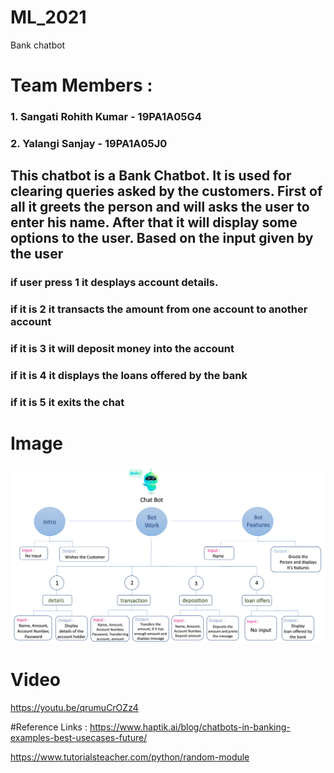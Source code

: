 # ML_2021
Bank chatbot
# Team Members :
### 1. Sangati Rohith Kumar - 19PA1A05G4
### 2. Yalangi Sanjay - 19PA1A05J0

## This chatbot is a Bank Chatbot. It is used for clearing queries asked by the customers. First of all it greets the person and will asks the user to enter his name. After that it will display some options to the user. Based on the input given by the user
### if user press 1 it desplays account details.
### if it is 2 it transacts the amount from one account to another account
### if it is 3 it will deposit money into the account
### if it is 4 it displays the loans offered by the bank
### if it is 5 it exits the chat

# Image
![alt text](https://raw.githubusercontent.com/Sanjay-009/ML_2021/main/Chat%20Bot-1.jpg)

# Video
https://youtu.be/qrumuCrOZz4

#Reference Links :
https://www.haptik.ai/blog/chatbots-in-banking-examples-best-usecases-future/

https://www.tutorialsteacher.com/python/random-module
